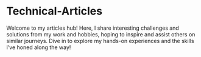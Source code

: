 # Technical-Articles
Welcome to my articles hub! Here, I share interesting challenges and solutions from my work and hobbies, hoping to inspire and assist others on similar journeys. Dive in to explore my hands-on experiences and the skills I’ve honed along the way!
